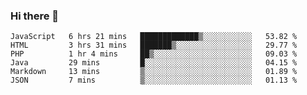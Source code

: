 ### Hi there 👋

<!--START_SECTION:waka-->

```text
JavaScript   6 hrs 21 mins   █████████████▒░░░░░░░░░░░   53.82 %
HTML         3 hrs 31 mins   ███████▒░░░░░░░░░░░░░░░░░   29.77 %
PHP          1 hr 4 mins     ██▒░░░░░░░░░░░░░░░░░░░░░░   09.03 %
Java         29 mins         █░░░░░░░░░░░░░░░░░░░░░░░░   04.15 %
Markdown     13 mins         ▒░░░░░░░░░░░░░░░░░░░░░░░░   01.89 %
JSON         7 mins          ▒░░░░░░░░░░░░░░░░░░░░░░░░   01.13 %
```

<!--END_SECTION:waka-->


<!--
**AnkelMauCastillo/AnkelMauCastillo** is a ✨ _special_ ✨ repository because its `README.md` (this file) appears on your GitHub profile.

Here are some ideas to get you started:

- 🔭 I’m currently working on ...
- 🌱 I’m currently learning ...
- 👯 I’m looking to collaborate on ...
- 🤔 I’m looking for help with ...
- 💬 Ask me about ...
- 📫 How to reach me: ...
- 😄 Pronouns: ...
- ⚡ Fun fact: ...
-->
